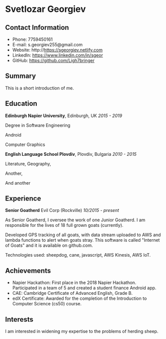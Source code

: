 
Svetlozar Georgiev
===========


Contact Information
-----------

- Phone: 7759450161
- E-mail: s.georgiev255\@gmail.com
- Website: http://https://sgeorgiev.netlify.com
- LinkedIn: https://www.linkedin.com/in/sgeor
- GitHub: https://github.com/Ligh7bringer



Summary
-----------
This is a short introduction of me.


Education
-----------

**Edinburgh Napier University**, Edinburgh, UK 	*2015 - 2019*

Degree in Software Engineering

Android

Computer Graphics


**English Language School Plovdiv**, Plovdiv, Bulgaria 	*2010 - 2015*

Literature, Geography,

Another,

And another



Experience
-----------

**Senior Goatherd**
Evil Corp (Rockville) *10/2015 - present*

As Senior Goatherd, I oversee the work of one Junior Goatherd. I am
responsible for the lives of 18 full grown goats (currently).

Developed GPS tracking of all goats, with data stream uploaded to AWS
and lambda functions to alert when goats stray. This software is called
"Internet of Goats" and it is available on github.com.

Technologies used: sheepdog, cane, javascript, AWS Kinesis, AWS IoT.



Achievements
-----------
- Napier Hackathon: First place in the 2018 Napier Hackathon. Participated in a team of 5
and created a student finance Android app.
- CAE: Cambridge Certificate of Advanced English, Grade B.
- edX Certificate: Awarded for the completion of the Introduction to Computer Science
(cs50) course.


Interests
-----------
I am interested in widening my expertise to the problems of herding
sheep.












